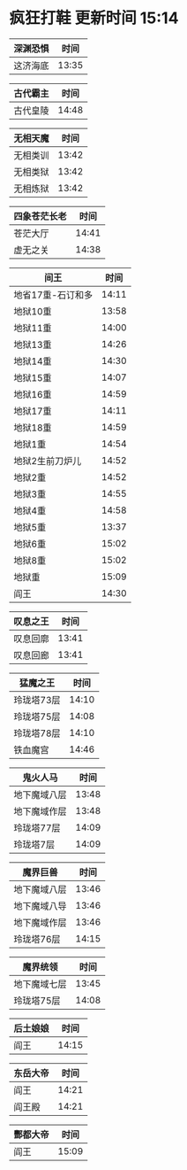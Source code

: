 # 疯狂打鞋 更新时间 15:14

| 深渊恐惧   | 时间    |
|--------|-------|
| 这济海底 | 13:35 |

| 古代霸主   | 时间    |
|--------|-------|
| 古代皇陵 | 14:48 |

| 无相天魔   | 时间    |
|--------|-------|
| 无相类训 | 13:42 |
| 无相类狱 | 13:42 |
| 无相炼狱 | 13:42 |

| 四象苍茫长老   | 时间    |
|--------|-------|
| 苍茫大厅 | 14:41 |
| 虚无之关 | 14:38 |

| 间王   | 时间    |
|--------|-------|
| 地省17重-石订和多 | 14:11 |
| 地狱10重 | 13:58 |
| 地狱11重 | 14:00 |
| 地狱13重 | 14:26 |
| 地狱14重 | 14:30 |
| 地狱15重 | 14:07 |
| 地狱16重 | 14:59 |
| 地狱17重 | 14:11 |
| 地狱18重 | 14:59 |
| 地狱1重 | 14:54 |
| 地狱2生前刀炉儿 | 14:52 |
| 地狱2重 | 14:52 |
| 地狱3重 | 14:55 |
| 地狱4重 | 14:58 |
| 地狱5重 | 13:37 |
| 地狱6重 | 15:02 |
| 地狱8重 | 15:02 |
| 地狱重 | 15:09 |
| 阎王 | 14:30 |

| 叹息之王   | 时间    |
|--------|-------|
| 叹息回廓 | 13:41 |
| 叹息回廊 | 13:41 |

| 猛魔之王   | 时间    |
|--------|-------|
| 玲珑塔73层 | 14:10 |
| 玲珑塔75层 | 14:08 |
| 玲珑塔78层 | 14:10 |
| 铁血魔宫 | 14:46 |

| 鬼火人马   | 时间    |
|--------|-------|
| 地下魔域八层 | 13:48 |
| 地下魔域作层 | 13:48 |
| 玲珑塔77层 | 14:09 |
| 玲珑塔7层 | 14:09 |

| 魔界巨兽   | 时间    |
|--------|-------|
| 地下魔域八层 | 13:46 |
| 地下魔域八导 | 13:46 |
| 地下魔域作层 | 13:46 |
| 玲珑塔76层 | 14:15 |

| 魔界统领   | 时间    |
|--------|-------|
| 地下魔域七层 | 13:45 |
| 玲珑塔75层 | 14:08 |

| 后土娘娘   | 时间    |
|--------|-------|
| 阎王 | 14:15 |

| 东岳大帝   | 时间    |
|--------|-------|
| 阎王 | 14:21 |
| 阎王殿 | 14:21 |

| 酆都大帝   | 时间    |
|--------|-------|
| 阎王 | 15:09 |